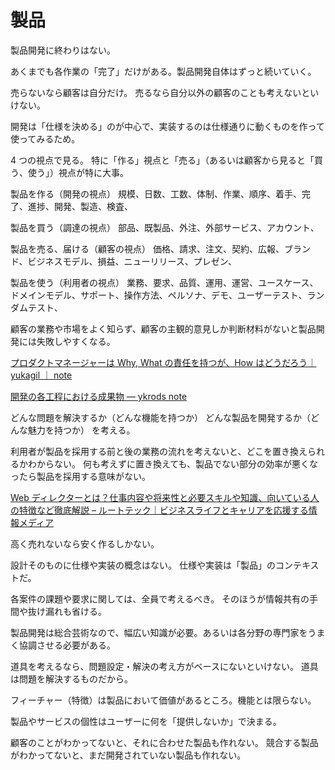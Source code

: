 # 製品

製品開発に終わりはない。

あくまでも各作業の「完了」だけがある。製品開発自体はずっと続いていく。

売らないなら顧客は自分だけ。
売るなら自分以外の顧客のことも考えないといけない。

開発は「仕様を決める」のが中心で、実装するのは仕様通りに動くものを作って使ってみるため。

4 つの視点で見る。
特に「作る」視点と「売る」（あるいは顧客から見ると「買う、使う」）視点が特に大事。

製品を作る（開発の視点）
規模、日数、工数、体制、作業、順序、着手、完了、進捗、開発、製造、検査、

製品を買う（調達の視点）
部品、既製品、外注、外部サービス、アカウント、

製品を売る、届ける（顧客の視点）
価格、請求、注文、契約、広報、ブランド、ビジネスモデル、損益、ニューリリース、プレゼン、

製品を使う（利用者の視点）
業務、要求、品質、運用、運営、ユースケース、ドメインモデル、サポート、操作方法、ペルソナ、デモ、ユーザーテスト、ランダムテスト、

顧客の業務や市場をよく知らず、顧客の主観的意見しか判断材料がないと製品開発には失敗しやすくなる。

[プロダクトマネージャーは Why, What の責任を持つが、How はどうだろう｜ yukagil ｜ note](https://note.com/yukagil/n/n1bc31227d6ff)

[開発の各工程における成果物 — ykrods note](https://www.ykrods.net/posts/2019/07/02/development-output/)

どんな問題を解決するか（どんな機能を持つか）
どんな製品を開発するか（どんな魅力を持つか）
を考える。

利用者が製品を採用する前と後の業務の流れを考えないと、どこを置き換えられるかわからない。
何も考えずに置き換えても、製品でない部分の効率が悪くなったら製品を採用する意味がない。

[Web ディレクターとは？仕事内容や将来性と必要スキルや知識、向いている人の特徴など徹底解説 – ルートテック｜ビジネスライフとキャリアを応援する情報メディア](https://www.seraku.co.jp/tectec-note/industry/about_webdirector/)

高く売れないなら安く作るしかない。

設計そのものに仕様や実装の概念はない。
仕様や実装は「製品」のコンテキストだ。

各案件の課題や要求に関しては、全員で考えるべき。
そのほうが情報共有の手間や抜け漏れも省ける。

製品開発は総合芸術なので、幅広い知識が必要。あるいは各分野の専門家をうまく協調させる必要がある。

道具を考えるなら、問題設定・解決の考え方がベースにないといけない。
道具は問題を解決するものだから。

フィーチャー（特徴）は製品において価値があるところ。機能とは限らない。

製品やサービスの個性はユーザーに何を「提供しないか」で決まる。

顧客のことがわかってないと、それに合わせた製品も作れない。
競合する製品がわかってないと、まだ開発されていない製品も作れない。
